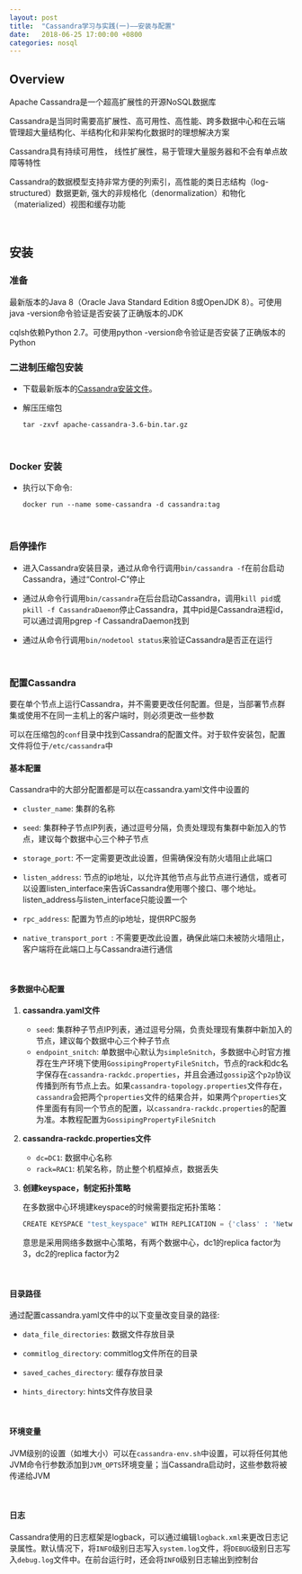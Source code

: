 ```yaml
---
layout: post
title:  "Cassandra学习与实践(一)——安装与配置"
date:   2018-06-25 17:00:00 +0800
categories: nosql
---
```


## Overview

Apache Cassandra是一个超高扩展性的开源NoSQL数据库

Cassandra是当同时需要高扩展性、高可用性、高性能、跨多数据中心和在云端管理超大量结构化、半结构化和非架构化数据时的理想解决方案

Cassandra具有持续可用性， 线性扩展性，易于管理大量服务器和不会有单点故障等特性

Cassandra的数据模型支持非常方便的列索引，高性能的类日志结构（log-structured）数据更新, 强大的非规格化（denormalization）和物化（materialized）视图和缓存功能

<br/>

## 安装

### 准备

最新版本的Java 8（Oracle Java Standard Edition 8或OpenJDK 8）。可使用java -version命令验证是否安装了正确版本的JDK

cqlsh依赖Python 2.7。可使用python -version命令验证是否安装了正确版本的Python



### 二进制压缩包安装

- 下载最新版本的[Cassandra安装文件](http://cassandra.apache.org/download/)。

- 解压压缩包

  `tar -zxvf apache-cassandra-3.6-bin.tar.gz`

  ​

### Docker 安装

- 执行以下命令:

   `docker run --name some-cassandra -d cassandra:tag`

   ​

### 启停操作

- 进入Cassandra安装目录，通过从命令行调用`bin/cassandra -f`在前台启动Cassandra，通过“Control-C”停止

- 通过从命令行调用`bin/cassandra`在后台启动Cassandra，调用`kill pid`或`pkill -f CassandraDaemon`停止Cassandra，其中pid是Cassandra进程id，可以通过调用pgrep -f CassandraDaemon找到

- 通过从命令行调用`bin/nodetool status`来验证Cassandra是否正在运行

  ​


### 配置Cassandra

要在单个节点上运行Cassandra，并不需要更改任何配置。但是，当部署节点群集或使用不在同一主机上的客户端时，则必须更改一些参数

可以在压缩包的`conf`目录中找到Cassandra的配置文件。对于软件安装包，配置文件将位于`/etc/cassandra`中

  

#### 基本配置

Cassandra中的大部分配置都是可以在cassandra.yaml文件中设置的

- `cluster_name`:  集群的名称

- `seed`:  集群种子节点IP列表，通过逗号分隔，负责处理现有集群中新加入的节点，建议每个数据中心三个种子节点

- `storage_port`:  不一定需要更改此设置，但需确保没有防火墙阻止此端口

- `listen_address`:  节点的ip地址，以允许其他节点与此节点进行通信，或者可以设置listen_interface来告诉Cassandra使用哪个接口、哪个地址。listen_address与listen_interface只能设置一个

- `rpc_address`:  配置为节点的ip地址，提供RPC服务

- `native_transport_port `:  不需要更改此设置，确保此端口未被防火墙阻止，客户端将在此端口上与Cassandra进行通信

  ​

#### 多数据中心配置

1. **cassandra.yaml文件**

   - `seed`:  集群种子节点IP列表，通过逗号分隔，负责处理现有集群中新加入的节点，建议每个数据中心三个种子节点
   - `endpoint_snitch`:  单数据中心默认为`simpleSnitch`，多数据中心时官方推荐在生产环境下使用`GossipingPropertyFileSnitch`，节点的rack和dc名字保存在`cassandra-rackdc.properties`，并且会通过`gossip`这个`p2p`协议传播到所有节点上去。如果`cassandra-topology.properties`文件存在，`cassandra`会把两个`properties`文件的结果合并，如果两个`properties`文件里面有有同一个节点的配置，以`cassandra-rackdc.properties`的配置为准。本教程配置为`GossipingPropertyFileSnitch`

2. **cassandra-rackdc.properties文件**

   - `dc=DC1`:   数据中心名称
   - `rack=RAC1`:  机架名称，防止整个机框掉点，数据丢失

3. **创建keyspace，制定拓扑策略**

   在多数据中心环境建keyspace的时候需要指定拓扑策略：

   ```s
   CREATE KEYSPACE "test_keyspace" WITH REPLICATION = {'class' : 'NetworkTopologyStrategy', 'dc1' : 3, 'dc2' : 2};
   ```


   意思是采用网络多数据中心策略，有两个数据中心，dc1的replica factor为3，dc2的replica factor为2

  ​

#### 目录路径

通过配置cassandra.yaml文件中的以下变量改变目录的路径: 

- `data_file_directories`:  数据文件存放目录

- `commitlog_directory`:  commitlog文件所在的目录

- `saved_caches_directory`:  缓存存放目录

- `hints_directory`:  hints文件存放目录

  ​

#### 环境变量

JVM级别的设置（如堆大小）可以在`cassandra-env.sh`中设置，可以将任何其他JVM命令行参数添加到`JVM_OPTS`环境变量；当Cassandra启动时，这些参数将被传递给JVM

  ​

#### 日志

Cassandra使用的日志框架是logback，可以通过编辑`logback.xml`来更改日志记录属性。默认情况下，将`INFO`级别日志写入`system.log`文件，将`DEBUG`级别日志写入`debug.log`文件中。在前台运行时，还会将`INFO`级别日志输出到控制台